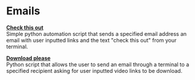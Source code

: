 # Emails

[**Check this out**](/email//check-this-out/)  
Simple python automation script that sends a specified email address an email with user inputted links and the text "check this out" from your terminal.

[**Download please**](/email/download-please/)  
Python script that allows the user to send an email through a terminal to a specified recipient asking for user inputted video links to be download.